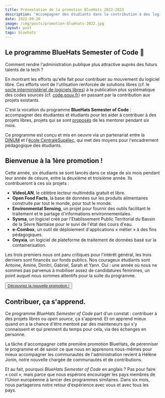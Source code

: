 ```yaml
---
title: Présentation de la promotion BlueHats 2022-2023
description: "Accompagner des étudiants dans la contribution à des logiciels libres"
date: 2022-09-26
image: /img/posts/promotion-bluehats-2022.jpg
layout: post
tags: bluehats
---
```


## Le programme BlueHats Semester of Code 🧢

Comment rendre l'administration publique plus attractive auprès des futurs talents de la tech ?

En montrant les efforts qu'elle fait pour contribuer au mouvement du logiciel libre.  Ces efforts vont de l'utilisation renforcée de solutions libres (cf. le [socle interministériel de logiciels libres](https://sill.etalab.gouv.fr/)) à la publication plus systématique des codes sources (cf. [code.gouv.fr](https://code.gouv.fr/)) en passant par la contribution aux projets existants.

C'est la vocation du programme **BlueHats Semester of Code** : accompagner des étudiantes et étudiants pour les aider à contribuer à des projets libres, projets qui se sont [proposés](/bluehats/bsoc-contributions-2022/) de les mentorer pendant six mois.

Ce programme est conçu et mis en oeuvre via un partenariat entre la [DINUM](https://www.numerique.gouv.fr) et l'[école CentraleSupélec](https://www.centralesupelec.fr/), qui met des moyens pour l'encadrement pédagogique des étudiants.

## Bienvenue à la 1ère promotion !

Cette année, six étudiants se sont lancés dans ce stage de six mois pendant leur année de césure, entre la deuxième et troisième année.  Ils contribueront à ces six projets :

- **VideoLAN**, le célèbre lecteur multimédia gratuit et libre.
- **Open Food Facts**, la base de données sur les produits alimentaires construite par tout le monde, pour tout le monde.
- **Environmental Sensing**, un projet pour fournir des outils facilitant le traitement et le partage d'informations environnementales.
- **Sysma**, un logiciel créé par l'Etablissement Public Territorial du Bassin de la Sèvre Nantaise pour le suivi de l'état des cours d'eau.
- **e-Combox**, un outil de déploiement d'applications « métier » à des fins pédagogiques.
- **Onyxia**, un logiciel de plateforme de traitement de données basé sur la containerisation.

Les trois premiers nous ont paru critiques pour l'intérêt général, les trois derniers sont financés sur fonds publics.  Nos courageux étudiants sont Antoine, Amine, Dimitri, Gabriel, Sarah et Yann.  Oui : une année où nous ne sommes pas parvenus à mobiliser assez de candidatures féminines, un point auquel nous sommes attentifs pour la suite du programme.

<button class="fr-btn fr-btn--secondary">
  <a href="/bluehats/bsoc-promotion-2022/">Découvrez la nouvelle promotion !</a>
</button>

## Contribuer, ça s'apprend.

Ce programme *BlueHats Semester of Code* part d'un constat : contribuer à des projets libres ou *open source*, ça s'apprend.  Et on apprend mieux quand on a la chance d'être mentoré par des mainteneurs qui s'y connaissent et qui prennent du temps pour cela, via des échanges en personne.

La tâche d'accompagner cette première promotion BlueHats, de pérenniser le programme et de savoir ce que nous en apprenons nous-mêmes pour mieux accompagner les communautés de l'administration revient à Hélène Jonin, notre nouvelle chargée de communautés et de contributions.

Et au fait, pourquoi *BlueHats Semester of Code* en anglais ?  Pas pour faire « cool », mais parce que nous espérons encourager les pays membres de l'Union européenne à lancer des programmes similaires.  Dans six mois, nous partagerons notre retour d'expérience avec vous et avec tous les pays.
